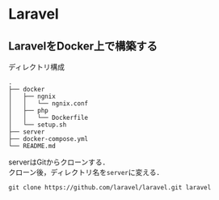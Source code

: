 # Laravel
## LaravelをDocker上で構築する
ディレクトリ構成  
```
.  
├── docker
│   ├── ngnix
│   │   └── ngnix.conf
│   ├── php
│   │   └── Dockerfile
│   └── setup.sh  
├── server  
├── docker-compose.yml
└── README.md
```

serverはGitからクローンする．  
クローン後，ディレクトリ名を`server`に変える．  
```
git clone https://github.com/laravel/laravel.git laravel

```
